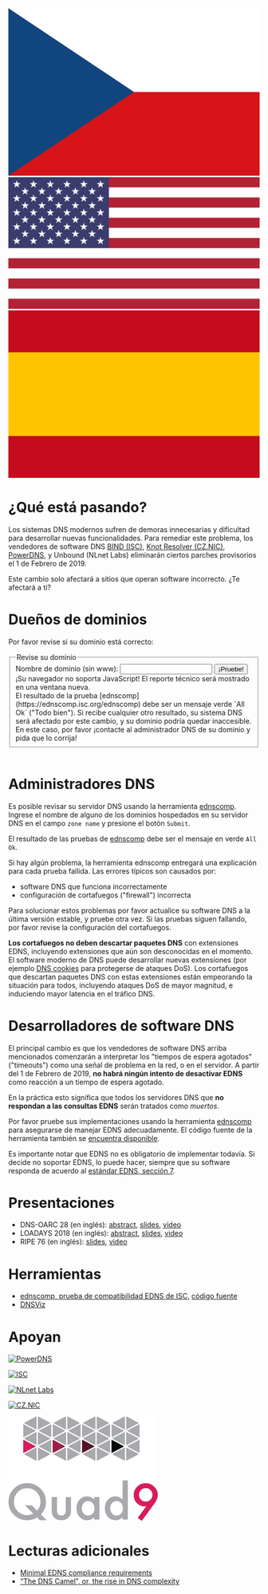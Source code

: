 <div class="translations">
<nav>
	<a href="/cs"><img alt="Česky" src="/flags/cs.svg"/></a>
	<a href="/"><img alt="English" src="/flags/en.svg"/></a>
	<a href="/es"><img alt="Español" src="/flags/es.svg"/></a>
</nav>
</div>

¿Qué está pasando?
==================
Los sistemas DNS modernos sufren de demoras innecesarias y dificultad para desarrollar nuevas funcionalidades. Para remediar este problema, los vendedores de software DNS [BIND (ISC)](https://www.isc.org/blogs/end-to-bandaids/), 
[Knot Resolver (CZ.NIC)](https://en.blog.nic.cz/2018/03/14/together-for-better-stability-speed-and-further-extensibility-of-the-dns-ecosystem/), [PowerDNS](https://blog.powerdns.com/2018/03/22/removing-edns-workarounds/), y Unbound (NLnet Labs) eliminarán ciertos parches provisorios el 1 de Febrero de 2019.

Este cambio solo afectará a sitios que operan software incorrecto. ¿Te afectará a ti?

Dueños de dominios
==================
Por favor revise si su dominio está correcto:
<div id="domain-checker">
       <form action="https://ednscomp.isc.org/ednscomp" method="GET" target="_blank">
               <fieldset>
                      <legend>Revise su dominio</legend>
                      <label for="zone">Nombre de dominio (sin www):
                               <input type="text" name="zone" id="zone" required>
                       </label>
                       <input type="submit" value="¡Pruebe!">
                       <noscript>¡Su navegador no soporta JavaScript! El reporte técnico será mostrado en una ventana nueva.<br>
El resultado de la prueba [ednscomp](https://ednscomp.isc.org/ednscomp) debe ser un mensaje verde `All Ok` ("Todo bien"). Si recibe cualquier otro resultado, su sistema DNS será afectado por este cambio, y su dominio podría quedar inaccesible. En este caso, por favor ¡contacte al administrador DNS de su dominio y pida que lo corrija!
                       </noscript>
               </fieldset>
       </form>
</div>
<script><!-- translate the form above and these constants, please keep the whitespaces! -->
const domainCheckerInit = {
       placeIntoElement: document.getElementById( "domain-checker" ),
       texts: {
               formTitle: 'Revise su dominio',
               labelText: 'Nombre de dominio (sin www): ',
               submitText: '¡Pruebe!',
               reportOkHtml: ': <span style="color: green;">¡Todo Bien!</span>',
               reportFailHtml: ': <span style="color: red;">¡Este dominio tiene uno o más problemas!</span> Si el problema persiste, contacte a su administrador DNS y cuéntele de https://dnsflagday.net/ y',
               reportLinkText: ' reporte técnico ',  // text before URL to report
       },
       status: {
               loading: 'Prueba en progreso, por favor espere… Puede tomar varias decenas de segundos.',
               done: 'Prueba finalizada:',
               errorApi: '¡Error de comunicación! API no disponible… por favor reintente más tarde',
               errorInput: '¡Entrada inválida! IDN aún no está soportado.',
       },
};
</script>
<script src="/domain-checker.js"></script>
<br>

Administradores DNS
===================
Es posible revisar su servidor DNS usando la herramienta [ednscomp](https://ednscomp.isc.org/ednscomp). Ingrese el nombre de alguno de los dominios hospedados en su servidor DNS en el campo `zone name` y presione el botón `Submit`.

El resultado de las pruebas de [ednscomp](https://ednscomp.isc.org/ednscomp) debe ser el mensaje en verde `All Ok`.

Si hay algún problema, la herramienta ednscomp entregará una explicación para cada prueba fallida. Las errores típicos son causados por:
* software DNS que funciona incorrectamente
* configuración de cortafuegos ("firewall") incorrecta

Para solucionar estos problemas por favor actualice su software DNS a la última versión estable, y pruebe otra vez. Si las pruebas siguen fallando, por favor revise la configuración del cortafuegos.

**Los cortafuegos no deben descartar paquetes DNS** con extensiones EDNS, incluyendo extensiones que aún son desconocidas en el momento. El software moderno de DNS puede desarrollar nuevas extensiones (por ejemplo [DNS cookies](https://tools.ietf.org/html/rfc7873) para protegerse de ataques DoS). Los cortafuegos que descartan paquetes DNS con estas extensiones están empeorando la situación para todos, incluyendo ataques DoS de mayor magnitud, e induciendo mayor latencia en el tráfico DNS.

Desarrolladores de software DNS
===============================
El principal cambio es que los vendedores de software DNS arriba mencionados comenzarán a interpretar los "tiempos de espera agotados" ("timeouts") como una señal de problema en la red, o en el servidor. A partir del 1 de Febrero de 2019, **no habrá ningún intento de desactivar EDNS** como reacción a un tiempo de espera agotado.

En la práctica esto significa que todos los servidores DNS que **no respondan a las consultas EDNS** serán tratados como *muertos*.

Por favor pruebe sus implementaciones usando la herramienta [ednscomp](https://ednscomp.isc.org/ednscomp) para asegurarse de manejar EDNS adecuadamente. El código fuente de la herramienta también se [encuentra disponible](https://gitlab.isc.org/isc-projects/DNS-Compliance-Testing).

Es importante notar que EDNS no es obligatorio de implementar todavía. Si decide no soportar EDNS, lo puede hacer, siempre que su software responda de acuerdo al [estándar EDNS, sección 7](https://tools.ietf.org/html/rfc6891#section-7).

Presentaciones
==============

 * DNS-OARC 28 (en inglés): [abstract](https://indico.dns-oarc.net/event/28/contributions/515/), [slides](https://indico.dns-oarc.net/event/28/contributions/515/attachments/490/799/Removing_EDNS_Workarounds.pdf), [video](https://www.youtube.com/watch?v=9YYH8JFH_bY&feature=youtu.be&t=5198)
 * LOADAYS 2018 (en inglés): [abstract](http://loadays.org/pages/dnsupdate.html), [slides](http://loadays.org/files/plexis-edns-workaround-removal-loadays-2018.pdf), [video](https://www.youtube.com/watch?v=OXbbH0ORmSY)
 * RIPE 76 (en inglés): [slides](https://ripe76.ripe.net/presentations/159-edns.pdf), [video](https://ripe76.ripe.net/archives/video/161)

Herramientas
============

 * [ednscomp, prueba de compatibilidad EDNS de ISC](https://ednscomp.isc.org/), [código fuente](https://gitlab.isc.org/isc-projects/DNS-Compliance-Testing)
 * [DNSViz](http://dnsviz.net/)

Apoyan
======

[![PowerDNS](/images/powerdns.png)](https://www.powerdns.com/)

[![ISC](/images/isc.png)](https://www.isc.org/)

[![NLnet Labs](/images/nlnetlabs.svg)](https://nlnetlabs.nl/)

[![CZ.NIC](/images/cznic.png)](https://www.nic.cz/)

[![Quad9](/images/quad9.png)](https://quad9.net/)

Lecturas adicionales
====================
 * [Minimal EDNS compliance requirements](https://datatracker.ietf.org/doc/draft-spacek-edns-camel-diet/)
 * [“The DNS Camel”, or, the rise in DNS complexity](https://blog.powerdns.com/2018/03/22/the-dns-camel-or-the-rise-in-dns-complexit/)
